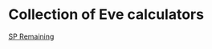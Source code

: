 # Collection of Eve calculators

[SP Remaining](https://joeyciechanowicz.github.io/eve-calcs/sp-remaining.html)

